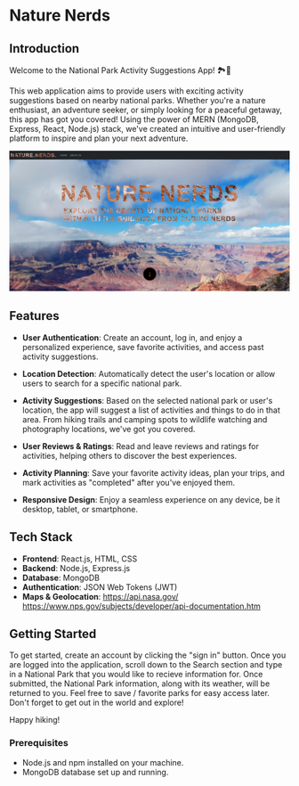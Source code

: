 # Nature Nerds



## Introduction

Welcome to the National Park Activity Suggestions App! 🏞️🌲

This web application aims to provide users with exciting activity suggestions based on nearby national parks. Whether you're a nature enthusiast, an adventure seeker, or simply looking for a peaceful getaway, this app has got you covered! Using the power of MERN (MongoDB, Express, React, Node.js) stack, we've created an intuitive and user-friendly platform to inspire and plan your next adventure.

![PortfolioScreenshot](./public/assets/homescreenshot.png)

## Features

- **User Authentication**: Create an account, log in, and enjoy a personalized experience, save favorite activities, and access past activity suggestions.

- **Location Detection**: Automatically detect the user's location or allow users to search for a specific national park.

- **Activity Suggestions**: Based on the selected national park or user's location, the app will suggest a list of activities and things to do in that area. From hiking trails and camping spots to wildlife watching and photography locations, we've got you covered.

- **User Reviews & Ratings**: Read and leave reviews and ratings for activities, helping others to discover the best experiences.

- **Activity Planning**: Save your favorite activity ideas, plan your trips, and mark activities as "completed" after you've enjoyed them.

- **Responsive Design**: Enjoy a seamless experience on any device, be it desktop, tablet, or smartphone.

## Tech Stack

- **Frontend**: React.js, HTML, CSS
- **Backend**: Node.js, Express.js
- **Database**: MongoDB
- **Authentication**: JSON Web Tokens (JWT)
- **Maps & Geolocation**: https://api.nasa.gov/
    https://www.nps.gov/subjects/developer/api-documentation.htm

## Getting Started

To get started, create an account by clicking the "sign in" button. Once you are logged into the application, scroll down to the Search section and type in a National Park that you would like to recieve information for. Once submitted, the National Park information, along with its weather, will be returned to you. Feel free to save / favorite parks for easy access later. Don't forget to get out in the world and explore! 

Happy hiking!

### Prerequisites

- Node.js and npm installed on your machine.
- MongoDB database set up and running.

